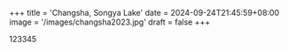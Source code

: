 +++
title = 'Changsha, Songya Lake'
date = 2024-09-24T21:45:59+08:00
image = '/images/changsha2023.jpg'
draft = false
+++

123345